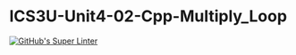 # ICS3U-Unit4-02-Cpp-Multiply_Loop

[![GitHub's Super Linter](https://github.com/lily-liu-17/ICS3U-Unit4-02-Cpp-Multiply_Loop/workflows/GitHub's%20Super%20Linter/badge.svg)](https://github.com/lily-liu-17/ICS3U-Unit4-02-Cpp-Multiply_Loop/actions)
